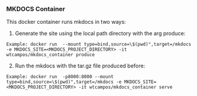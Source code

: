 ### MKDOCS Container
This docker container runs mkdocs in two ways:

1. Generate the site using the local path directory with the arg produce:

```
Example: docker run  --mount type=bind,source=\$(pwd)",target=/mkdocs -e MKDOCS_SITE=<MKDOCS_PROJECT_DIRECTORY> -it wtcampos/mkdocs_container produce
```
	
2. Run the mkdocs with the tar.gz file produced before:

```
Example: docker run  -p8000:8000 --mount type=bind,source=\$(pwd)",target=/mkdocs -e MKDOCS_SITE=<MKDOCS_PROJECT_DIRECTORY> -it wtcampos/mkdocs_container serve
```

